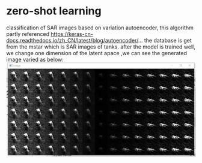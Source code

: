 # zero-shot learning 
 classification of SAR images based on variation autoencoder, this algorithm partly referenced https://keras-cn-docs.readthedocs.io/zh_CN/latest/blog/autoencoder/...
the database is get from the mstar which is SAR images of tanks. after the model is trained well, we change one dimension of the latent apace ,we can see the generated image varied as below:
![image](https://github.com/xjy912/zero-shot-learning/blob/master/images/mmexport1564672888500.jpg)
